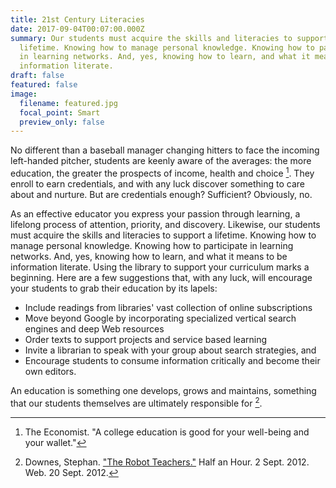 ```yaml
---
title: 21st Century Literacies
date: 2017-09-04T00:07:00.000Z
summary: Our students must acquire the skills and literacies to support a
  lifetime. Knowing how to manage personal knowledge. Knowing how to participate
  in learning networks. And, yes, knowing how to learn, and what it means to be
  information literate.
draft: false
featured: false
image:
  filename: featured.jpg
  focal_point: Smart
  preview_only: false
---
```

No different than a baseball manager changing hitters to face the incoming left-handed pitcher, students are keenly aware of the averages: the more education, the greater the prospects of income, health and choice [^1]. They enroll to earn credentials, and with any luck discover something to care about and nurture. But are credentials enough? Sufficient?
Obviously, no.

As an effective educator you express your passion through learning, a lifelong process of attention, priority, and discovery. Likewise, our students must acquire the skills and literacies to support a lifetime. Knowing how to manage personal knowledge. Knowing how to participate in learning networks. And, yes, knowing how to learn, and what it means to be information literate.
Using the library to support your curriculum marks a beginning. Here are a few suggestions that, with any luck, will encourage your students to grab their education by its lapels:

* Include readings from libraries' vast collection of online subscriptions
* Move beyond Google by incorporating specialized vertical search engines and deep Web resources
* Order texts to support projects and service based learning
* Invite a librarian to speak with your group about search strategies, and
* Encourage students to consume information critically and become their own editors.

An education is something one develops, grows and maintains, something that our students themselves are ultimately responsible for [^2].

[^1]: The Economist. "A college education is good for your well-being and your wallet."
[^2]: Downes, Stephan. ["The Robot Teachers."](http://www.downes.ca/post/67142/) Half an Hour. 2 Sept. 2012. Web. 20 Sept. 2012.
